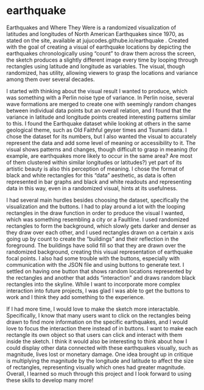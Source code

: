# earthquake

Earthquakes and Where They Were is a randomized visualization of latitudes and longitudes of North American Earthquakes since 1970, as stated on the site, available at jujucodes.githube.io/earthquake . Created with the goal of creating a visual of earthquake locations by depicting the earthquakes chronologically using “count” to draw them across the screen, the sketch produces a slightly different image every time by looping through rectangles using latitude and longitude as variables. The visual, though randomized, has utility, allowing viewers to grasp the locations and variance among them over several decades.

I started with thinking about the visual result I wanted to produce, which was something with a Perlin noise type of variance. In Perlin noise, several wave formations are merged to create one with seemingly random changes between individual data points but an overall relation, and I found that the variance in latitude and longitude points created interesting patterns similar to this. I found the Earthquake dataset while looking at others in the same geological theme, such as Old Faithful geyser times and Tsunami data. I chose the dataset for its numbers, but I also wanted the visual to accurately represent the data and add some level of meaning or accessibility to it. The visual shows patterns and changes, though difficult to grasp in meaning (for example, are earthquakes more likely to occur in the same area? Are most of them clustered within similar longitudes or latitudes?) yet part of its artistic beauty is also this perception of meaning. I chose the format of black and white rectangles for this “data” aesthetic, as data is often represented in bar graphs and black and white readouts and representing data in this way, even in a randomized visual, hints at its usefulness.

I had several main hurdles besides choosing the dataset, specifically the visualization and the buttons. I had to play around a lot with the looping rectangles in the draw function in order to produce the visual I wanted, which was something resembling a city or a Faultline. I used randomized rectangles to form the background, which slowly gets darker and denser as they draw over each other, and I used rectangles drawn on a certain x axis going up by count to create the “buildings” and their reflection in the foreground. The buildings have solid fill so that they are drawn over the randomized background, creating this visual representation of earthquake focal points. I also had some trouble with the buttons, especially with communication with the JSON file and using buttons to generate text. I settled on having one button that shows random locations represented by the rectangles and another that adds “interaction” and draws random black rectangles into the skyline. While I want to incorporate more complex interaction into future projects, I was glad I was able to get the buttons to work and I think they add something to the experience.

If I had more time, I would love to make the sketch more interactable. Specifically, I know that many users want to click on the rectangles being drawn to find more information on the specific earthquakes, and I would love to focus the interaction there instead of in buttons. I want to make each rectangle its own object so that users can click and interact with them inside the sketch. I think it would also be interesting to think about how I could display other data connected with these earthquakes visually, such as magnitude, lives lost or monetary damage. One idea brought up in critique is multiplying the magnitude by the longitude and latitude to affect the size of rectangles, representing visually which ones had greater magnitude. Overall, I learned so much through this project and I look forward to using these skills to develop many more!
